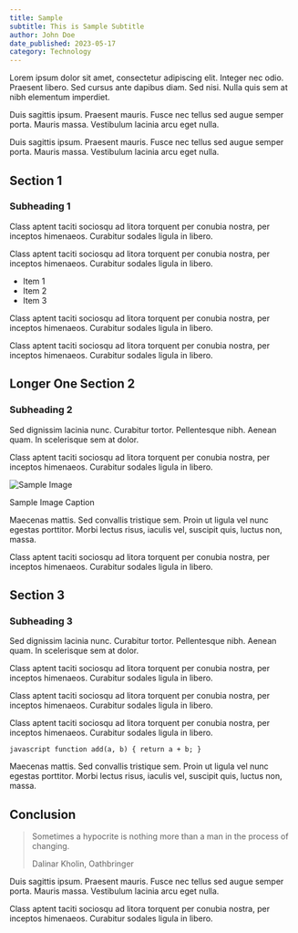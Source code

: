 ```yaml
---
title: Sample
subtitle: This is Sample Subtitle
author: John Doe
date_published: 2023-05-17
category: Technology
---
```


Lorem ipsum dolor sit amet, consectetur adipiscing elit. Integer nec odio. Praesent libero. Sed cursus ante dapibus diam. Sed nisi. Nulla quis sem at nibh elementum imperdiet.

Duis sagittis ipsum. Praesent mauris. Fusce nec tellus sed augue semper porta. Mauris massa. Vestibulum lacinia arcu eget nulla.

Duis sagittis ipsum. Praesent mauris. Fusce nec tellus sed augue semper porta. Mauris massa. Vestibulum lacinia arcu eget nulla.

## Section 1

### Subheading 1

Class aptent taciti sociosqu ad litora torquent per conubia nostra, per inceptos himenaeos. Curabitur sodales ligula in libero.

Class aptent taciti sociosqu ad litora torquent per conubia nostra, per inceptos himenaeos. Curabitur sodales ligula in libero.

- Item 1
- Item 2
- Item 3

Class aptent taciti sociosqu ad litora torquent per conubia nostra, per inceptos himenaeos. Curabitur sodales ligula in libero.

Class aptent taciti sociosqu ad litora torquent per conubia nostra, per inceptos himenaeos. Curabitur sodales ligula in libero.

## Longer One Section 2

### Subheading 2

Sed dignissim lacinia nunc. Curabitur tortor. Pellentesque nibh. Aenean quam. In scelerisque sem at dolor.

Class aptent taciti sociosqu ad litora torquent per conubia nostra, per inceptos himenaeos. Curabitur sodales ligula in libero.

![Sample Image](/images/landscape.jpg)

Sample Image Caption

Maecenas mattis. Sed convallis tristique sem. Proin ut ligula vel nunc egestas porttitor. Morbi lectus risus, iaculis vel, suscipit quis, luctus non, massa.

Class aptent taciti sociosqu ad litora torquent per conubia nostra, per inceptos himenaeos. Curabitur sodales ligula in libero.

## Section 3

### Subheading 3

Sed dignissim lacinia nunc. Curabitur tortor. Pellentesque nibh. Aenean quam. In scelerisque sem at dolor.

Class aptent taciti sociosqu ad litora torquent per conubia nostra, per inceptos himenaeos. Curabitur sodales ligula in libero.

Class aptent taciti sociosqu ad litora torquent per conubia nostra, per inceptos himenaeos. Curabitur sodales ligula in libero.

Class aptent taciti sociosqu ad litora torquent per conubia nostra, per inceptos himenaeos. Curabitur sodales ligula in libero.

```
javascript function add(a, b) { return a + b; }
```


Maecenas mattis. Sed convallis tristique sem. Proin ut ligula vel nunc egestas porttitor. Morbi lectus risus, iaculis vel, suscipit quis, luctus non, massa.

## Conclusion

> Sometimes a hypocrite is nothing more than a man in the process of changing.
>
> Dalinar Kholin, Oathbringer

Duis sagittis ipsum. Praesent mauris. Fusce nec tellus sed augue semper porta. Mauris massa. Vestibulum lacinia arcu eget nulla.

Class aptent taciti sociosqu ad litora torquent per conubia nostra, per inceptos himenaeos. Curabitur sodales ligula in libero.
